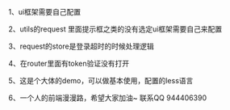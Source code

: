 1、ui框架需要自己配置

2、utils的request 里面提示框之类的没有选定ui框架需要自己来配置

3、request的store是登录超时的时候处理逻辑

4、在router里面有token验证没有打开

5、这是个大体的demo，可以做基本使用，配置的less语言

6、一个人的前端漫漫路，希望大家加油~  联系QQ 944406390